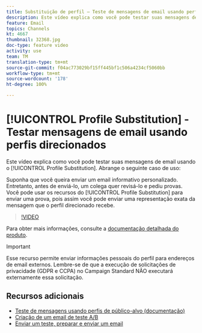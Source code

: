 ```yaml
---
title: Substituição de perfil – Teste de mensagens de email usando perfis direcionados
description: Este vídeo explica como você pode testar suas mensagens de email usando o recurso de substituição de perfil.
feature: Email
topics: Channels
kt: 4667
thumbnail: 32368.jpg
doc-type: feature video
activity: use
team: TM
translation-type: tm+mt
source-git-commit: f04ac773029bf15ff445bf1c506a4234cf5060bb
workflow-type: tm+mt
source-wordcount: '178'
ht-degree: 100%

---
```



# [!UICONTROL Profile Substitution] - Testar mensagens de email usando perfis direcionados

Este vídeo explica como você pode testar suas mensagens de email usando o [!UICONTROL Profile Substitution]. Abrange o seguinte caso de uso:

Suponha que você queira enviar um email informativo personalizado. Entretanto, antes de enviá-lo, um colega quer revisá-lo e pediu provas. Você pode usar os recursos do [!UICONTROL Profile Substitution] para enviar uma prova, pois assim você pode enviar uma representação exata da mensagem que o perfil direcionado recebe.

>[!VIDEO](https://video.tv.adobe.com/v/32368?quality=12)

Para obter mais informações, consulte a [documentação detalhada do produto](https://docs.adobe.com/content/help/pt-BR/campaign-standard/using/testing-and-sending/preparing-and-testing-messages/testing-messages-using-target.html).

>[!IMPORTANT]
>
>Esse recurso permite enviar informações pessoais do perfil para endereços de email externos. Lembre-se de que a execução de solicitações de privacidade (GDPR e CCPA) no Campaign Standard NÃO executará externamente essa solicitação.

## Recursos adicionais

* [Teste de mensagens usando perfis de público-alvo (documentação)](https://docs.adobe.com/content/help/en/campaign-standard/using/testing-and-sending/preparing-and-testing-messages/testing-messages-using-target.html)
* [Criação de um email de teste A/B](/help/communication-channels/email/a-b-testing.md)
* [Enviar um teste, preparar e enviar um email](/help/communication-channels/email/sending-test-preparing-sending-email.md)
